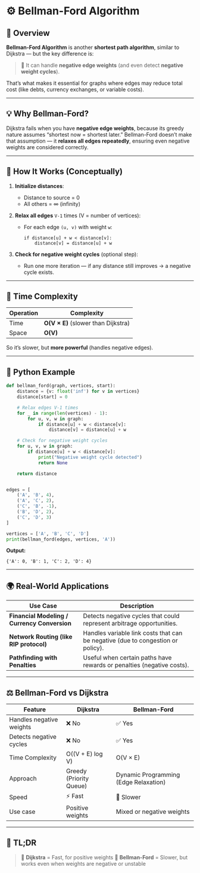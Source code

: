 # ⚙️ Bellman-Ford Algorithm

## 📘 Overview

**Bellman-Ford Algorithm** is another **shortest path algorithm**, similar to Dijkstra —
but the key difference is:

> 🧠 It can handle **negative edge weights** (and even detect **negative weight cycles**).

That’s what makes it essential for graphs where edges may reduce total cost (like debts, currency exchanges, or variable costs).

---

## 💡 Why Bellman-Ford?

Dijkstra fails when you have **negative edge weights**, because its greedy nature assumes “shortest now = shortest later.”
Bellman-Ford doesn’t make that assumption — it **relaxes all edges repeatedly**, ensuring even negative weights are considered correctly.

---

## 🧩 How It Works (Conceptually)

1. **Initialize distances**:

   * Distance to source = 0
   * All others = ∞ (infinity)

2. **Relax all edges** `V-1` times (V = number of vertices):

   * For each edge `(u, v)` with weight `w`:

     ```
     if distance[u] + w < distance[v]:
         distance[v] = distance[u] + w
     ```

3. **Check for negative weight cycles** (optional step):

   * Run one more iteration — if any distance still improves → a negative cycle exists.

---

## 🧮 Time Complexity

| Operation | Complexity                          |
| --------- | ----------------------------------- |
| Time      | **O(V × E)** (slower than Dijkstra) |
| Space     | **O(V)**                            |

So it’s slower, but **more powerful** (handles negative edges).

---

## 🧩 Python Example

```python
def bellman_ford(graph, vertices, start):
    distance = {v: float('inf') for v in vertices}
    distance[start] = 0

    # Relax edges V-1 times
    for _ in range(len(vertices) - 1):
        for u, v, w in graph:
            if distance[u] + w < distance[v]:
                distance[v] = distance[u] + w

    # Check for negative weight cycles
    for u, v, w in graph:
        if distance[u] + w < distance[v]:
            print("Negative weight cycle detected")
            return None

    return distance


edges = [
    ('A', 'B', 4),
    ('A', 'C', 2),
    ('C', 'B', -1),
    ('B', 'D', 2),
    ('C', 'D', 3)
]

vertices = ['A', 'B', 'C', 'D']
print(bellman_ford(edges, vertices, 'A'))
```

**Output:**

```
{'A': 0, 'B': 1, 'C': 2, 'D': 4}
```

---

## 🌍 Real-World Applications

| Use Case                                     | Description                                                                     |
| -------------------------------------------- | ------------------------------------------------------------------------------- |
| **Financial Modeling / Currency Conversion** | Detects negative cycles that could represent arbitrage opportunities.           |
| **Network Routing (like RIP protocol)**      | Handles variable link costs that can be negative (due to congestion or policy). |
| **Pathfinding with Penalties**               | Useful when certain paths have rewards or penalties (negative costs).           |

---

## ⚖️ Bellman-Ford vs Dijkstra

| Feature                  | **Dijkstra**            | **Bellman-Ford**                      |
| ------------------------ | ----------------------- | ------------------------------------- |
| Handles negative weights | ❌ No                    | ✅ Yes                                 |
| Detects negative cycles  | ❌ No                    | ✅ Yes                                 |
| Time Complexity          | O((V + E) log V)        | O(V × E)                              |
| Approach                 | Greedy (Priority Queue) | Dynamic Programming (Edge Relaxation) |
| Speed                    | ⚡ Fast                  | 🐢 Slower                             |
| Use case                 | Positive weights        | Mixed or negative weights             |

---

## 🎯 TL;DR

> 🔹 **Dijkstra** = Fast, for positive weights
> 🔹 **Bellman-Ford** = Slower, but works even when weights are negative or unstable

